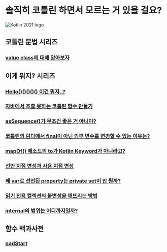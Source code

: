 # 솔직히 코틀린 하면서 모르는 거 있을 걸요?

![Kotlin 2021 logo](https://user-images.githubusercontent.com/48639421/122698153-b5f0bf80-d281-11eb-817d-bc3bf9b2db83.png)

## 코틀린 문법 시리즈
### [value class에 대해 알아보자](https://velog.io/@dhwlddjgmanf/Kotlin-1.5%EC%97%90-%EC%B6%94%EA%B0%80%EB%90%9C-value-class%EC%97%90-%EB%8C%80%ED%95%B4-%EC%95%8C%EC%95%84%EB%B3%B4%EC%9E%90)  

## 이게 뭐지? 시리즈
### [Hello()()()()() 이건 뭐지..?](https://velog.io/@dhwlddjgmanf/Hello-%EC%9D%B4%EA%B1%B4-%EB%AD%90%EC%A7%80)  
### [자바에서 호출 못하는 코틀린 함수 만들기](https://velog.io/@dhwlddjgmanf/%EC%9E%90%EB%B0%94%EC%97%90%EC%84%9C-%ED%98%B8%EC%B6%9C-%EB%AA%BB%ED%95%98%EB%8A%94-%EC%BD%94%ED%8B%80%EB%A6%B0-%ED%95%A8%EC%88%98-%EB%A7%8C%EB%93%A4%EA%B8%B0)  
### [asSequence()가 무조건 좋은 거 아니야?](https://velog.io/@dhwlddjgmanf/Kotlin-asSequence-vs-non-asSequence)  
### [코틀린의 람다에서 final이 아닌 외부 변수를 변경할 수 있는 이유는?](https://velog.io/@dhwlddjgmanf/%EC%9E%90%EB%B0%94%EC%97%90%EC%84%A0-%EC%95%88-%EB%90%98%EB%8A%94%EB%8D%B0-%EC%BD%94%ED%8B%80%EB%A6%B0%EC%9D%98-%EB%9E%8C%EB%8B%A4%EC%97%90%EC%84%9C-final%EC%9D%B4-%EC%95%84%EB%8B%8C-%EC%99%B8%EB%B6%80-%EB%B3%80%EC%88%98%EB%A5%BC-%EB%B3%80%EA%B2%BD%ED%95%A0-%EC%88%98-%EC%9E%88%EB%8A%94-%EC%9D%B4%EC%9C%A0%EB%8A%94)  
### [mapOf() 메소드의 to가 Kotlin Keyword가 아니라고?](https://velog.io/@dhwlddjgmanf/mapOf-%EB%A9%94%EC%86%8C%EB%93%9C%EC%9D%98-to%EA%B0%80-Kotlin-Keyword%EA%B0%80-%EC%95%84%EB%8B%88%EB%9D%BC%EA%B3%A0)  
### [선언 지점 변성과 사용 지점 변성](https://velog.io/@dhwlddjgmanf/%EC%84%A0%EC%96%B8-%EC%A7%80%EC%A0%90-%EB%B3%80%EC%84%B1%EA%B3%BC-%EC%82%AC%EC%9A%A9-%EC%A7%80%EC%A0%90-%EB%B3%80%EC%84%B1)  
### [왜 var로 선언된 property는 private set이 안 될까?](https://velog.io/@dhwlddjgmanf/%EC%99%9C-var%EB%A1%9C-%EC%84%A0%EC%96%B8%EB%90%9C-property%EB%8A%94-private-set%EC%9D%B4-%EC%95%88-%EB%90%A0%EA%B9%8C)  
### [읽기 전용 컬렉션의 불변성을 깨뜨리는 방법](https://velog.io/@dhwlddjgmanf/%EC%9D%BD%EA%B8%B0-%EC%A0%84%EC%9A%A9-%EC%BB%AC%EB%A0%89%EC%85%98%EC%9D%98-%EB%B6%88%EB%B3%80%EC%84%B1%EC%9D%84-%EA%B9%A8%EB%9C%A8%EB%A6%AC%EB%8A%94-%EB%B0%A9%EB%B2%95)  
### [internal의 범위는 어디까지일까?](https://velog.io/@dhwlddjgmanf/internal%EC%9D%98-%EB%B2%94%EC%9C%84%EB%8A%94-%EC%96%B4%EB%94%94%EA%B9%8C%EC%A7%80%EC%9D%BC%EA%B9%8C)  

## 함수 백과사전  
### [padStart](https://github.com/technical-learn-room/kotlin-learn/blob/main/methods/padStart.md)  
